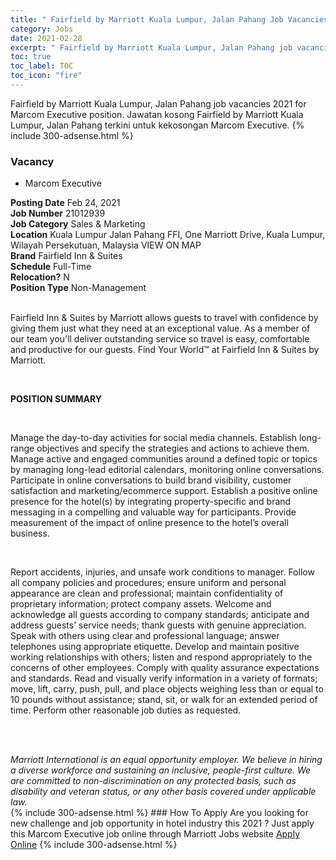 ```yaml
---
title: " Fairfield by Marriott Kuala Lumpur, Jalan Pahang Job Vacancies 2021 - Marcom Executive" 
category: Jobs 
date: 2021-02-28 
excerpt: " Fairfield by Marriott Kuala Lumpur, Jalan Pahang job vacancies 2021 for Marcom Executive position. Jawatan kosong  Fairfield by Marriott Kuala Lumpur, Jalan Pahang terkini untuk kekosongan Marcom Executive." 
toc: true 
toc_label: TOC 
toc_icon: "fire" 
--- 
```


 Fairfield by Marriott Kuala Lumpur, Jalan Pahang job vacancies 2021 for Marcom Executive position. Jawatan kosong  Fairfield by Marriott Kuala Lumpur, Jalan Pahang terkini untuk kekosongan Marcom Executive. 
{% include 300-adsense.html %} 
### Vacancy 
- Marcom Executive 
<div><div><b>Posting Date</b> Feb 24, 2021<br><b>Job Number</b> 21012939<br><b>Job Category</b> Sales &amp; Marketing<br><b>Location</b> Kuala Lumpur Jalan Pahang FFI, One Marriott Drive, Kuala Lumpur, Wilayah Persekutuan, Malaysia VIEW ON MAP<br><b>Brand</b> Fairfield Inn &amp; Suites<br><b>Schedule</b> Full-Time<br><b>Relocation?</b> N<br><b>Position Type</b> Non-Management<br><br><p>Fairfield Inn &amp; Suites by Marriott allows guests to travel with confidence by giving them just what they need at an exceptional value. As a member of our team you'll deliver outstanding service so travel is easy, comfortable and productive for our guests. Find Your World&#8482; at Fairfield Inn &amp; Suites by Marriott.</p><br></div><div> <p><strong>POSITION SUMMARY</strong></p> <p>&#160;</p> <p>Manage the day-to-day activities for social media channels. Establish long-range objectives and specify the strategies and actions to achieve them. Manage active and engaged communities around a defined topic or topics by managing long-lead editorial calendars, monitoring online conversations. Participate in online conversations to build brand visibility, customer satisfaction and marketing/ecommerce support. Establish a positive online presence for the hotel(s) by integrating property-specific and brand messaging in a compelling and valuable way for participants. Provide measurement of the impact of online presence to the hotel&#8217;s overall business.</p> <p>&#160;</p> <p>Report accidents, injuries, and unsafe work conditions to manager. Follow all company policies and procedures; ensure uniform and personal appearance are clean and professional; maintain confidentiality of proprietary information; protect company assets. Welcome and acknowledge all guests according to company standards; anticipate and address guests&#8217; service needs; thank guests with genuine appreciation. Speak with others using clear and professional language; answer telephones using appropriate etiquette. Develop and maintain positive working relationships with others; listen and respond appropriately to the concerns of other employees. Comply with quality assurance expectations and standards. Read and visually verify information in a variety of formats; move, lift, carry, push, pull, and place objects weighing less than or equal to 10 pounds without assistance; stand, sit, or walk for an extended period of time. Perform other reasonable job duties as requested.</p> <p>&#160;</p> </div> <div> &#160;</div> <em>Marriott International is an equal opportunity employer.&#160;We believe in hiring a diverse workforce and sustaining an inclusive, people-first culture.&#160;We are committed to non-discrimination on&#160;any&#160;protected&#160;basis, such as disability and veteran status, or any other basis covered under applicable law.</em><br></div> 
{% include 300-adsense.html %} 
### How To Apply 
Are you looking for new challenge and job opportunity in hotel industry this 2021 ?
Just apply this Marcom Executive job online through Marriott Jobs website 
<a href="https://jobs.marriott.com/marriott/jobs/21012939?lang=en-us" class="btn btn--info" target="_blank" rel="nofollow noopenner">Apply Online</a> 
{% include 300-adsense.html %} 